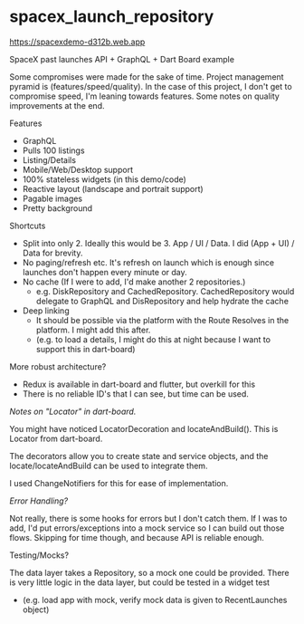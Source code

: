 # spacex_launch_repository
https://spacexdemo-d312b.web.app

SpaceX past launches API + GraphQL + Dart Board example


Some compromises were made for the sake of time. Project management pyramid is (features/speed/quality). 
In the case of this project, I don't get to compromise speed, I'm leaning towards features. 
Some notes on quality improvements at the end.


Features
- GraphQL
- Pulls 100 listings
- Listing/Details
- Mobile/Web/Desktop support
- 100% stateless widgets (in this demo/code)
- Reactive layout (landscape and portrait support)
- Pagable images
- Pretty background

Shortcuts

- Split into only 2. Ideally this would be 3. App / UI / Data. I did (App + UI) / Data for brevity.
- No paging/refresh etc. It's refresh on launch which is enough since launches don't happen every minute or day.
- No cache (If I were to add, I'd make another 2 repositories.)
  - e.g. DiskRepository and CachedRepository. CachedRepository would delegate to GraphQL and DisRepository and help hydrate the cache
- Deep linking
  - It should be possible via the platform with the Route Resolves in the platform. I might add this after.
  - (e.g. to load a details, I might do this at night because I want to support this in dart-board)


More robust architecture?

- Redux is available in dart-board and flutter, but overkill for this
- There is no reliable ID's that I can see, but time can be used.

*Notes on "Locator" in dart-board.*

You might have noticed LocatorDecoration and locateAndBuild(). This is Locator from dart-board.

The decorators allow you to create state and service objects, and the locate/locateAndBuild can be used to 
integrate them.

I used ChangeNotifiers for this for ease of implementation.

*Error Handling?*

Not really, there is some hooks for errors but I don't catch them. If I was to add, I'd put errors/exceptions into a mock service so I can build out those flows. Skipping for time though, and because API is reliable enough.

Testing/Mocks?

The data layer takes a Repository, so a mock one could be provided.
There is very little logic in the data layer, but could be tested in a widget test 
- (e.g. load app with mock, verify mock data is given to RecentLaunches object)

